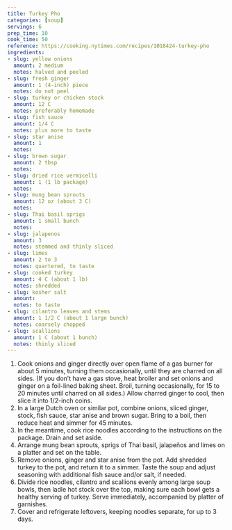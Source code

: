 ```yaml
---
title: Turkey Pho
categories: [soup]
servings: 6
prep_time: 10
cook_time: 50
reference: https://cooking.nytimes.com/recipes/1018424-turkey-pho
ingredients:
- slug: yellow onions
  amount: 2 medium
  notes: halved and peeled
- slug: fresh ginger
  amount: 1 (4-inch) piece
  notes: do not peel
- slug: turkey or chicken stock
  amount: 12 C
  notes: preferably homemade
- slug: fish sauce
  amount: 1/4 C
  notes: plus more to taste
- slug: star anise
  amount: 1
  notes:
- slug: brown sugar
  amount: 2 tbsp
  notes:
- slug: dried rice vermicelli
  amount: 1 (1 lb package)
  notes:
- slug: mung bean sprouts
  amount: 12 oz (about 3 C)
  notes:
- slug: Thai basil sprigs
  amount: 1 small bunch
  notes:
- slug: jalapenos
  amount: 3
  notes: stemmed and thinly sliced
- slug: limes
  amount: 2 to 3
  notes: quartered, to taste
- slug: cooked turkey
  amount: 4 C (about 1 lb)
  notes: shredded
- slug: kosher salt
  amount:
  notes: to taste
- slug: cilantro leaves and stems
  amount: 1 1/2 C (about 1 large bunch)
  notes: coarsely chopped
- slug: scallions
  amount: 1 C (about 1 bunch)
  notes: thinly sliced
---
```

1. Cook onions and ginger directly over open flame of a gas burner for about 5 minutes, turning them occasionally, until they are charred on all sides. (If you don’t have a gas stove, heat broiler and set onions and ginger on a foil-lined baking sheet. Broil, turning occasionally, for 15 to 20 minutes until charred on all sides.) Allow charred ginger to cool, then slice it into 1/2-inch coins.
2. In a large Dutch oven or similar pot, combine onions, sliced ginger, stock, fish sauce, star anise and brown sugar. Bring to a boil, then reduce heat and simmer for 45 minutes.
3. In the meantime, cook rice noodles according to the instructions on the package. Drain and set aside.
4. Arrange mung bean sprouts, sprigs of Thai basil, jalapeños and limes on a platter and set on the table.
5. Remove onions, ginger and star anise from the pot. Add shredded turkey to the pot, and return it to a simmer. Taste the soup and adjust seasoning with additional fish sauce and/or salt, if needed.
6. Divide rice noodles, cilantro and scallions evenly among large soup bowls, then ladle hot stock over the top, making sure each bowl gets a healthy serving of turkey. Serve immediately, accompanied by platter of garnishes.
7. Cover and refrigerate leftovers, keeping noodles separate, for up to 3 days.

